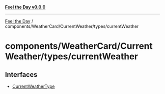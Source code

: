 [**Feel the Day v0.0.0**](../../../../../README.md)

***

[Feel the Day](../../../../../README.md) / components/WeatherCard/CurrentWeather/types/currentWeather

# components/WeatherCard/CurrentWeather/types/currentWeather

## Interfaces

- [CurrentWeatherType](interfaces/CurrentWeatherType.md)

